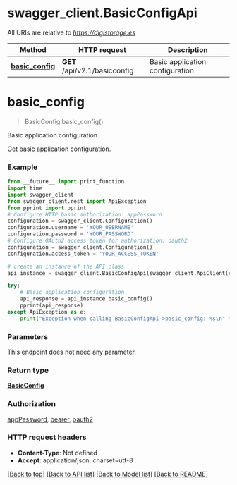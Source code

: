 # swagger_client.BasicConfigApi

All URIs are relative to *https://digistorage.es*

Method | HTTP request | Description
------------- | ------------- | -------------
[**basic_config**](BasicConfigApi.md#basic_config) | **GET** /api/v2.1/basicconfig | Basic application configuration

# **basic_config**
> BasicConfig basic_config()

Basic application configuration

Get basic application configuration.

### Example
```python
from __future__ import print_function
import time
import swagger_client
from swagger_client.rest import ApiException
from pprint import pprint
# Configure HTTP basic authorization: appPassword
configuration = swagger_client.Configuration()
configuration.username = 'YOUR_USERNAME'
configuration.password = 'YOUR_PASSWORD'
# Configure OAuth2 access token for authorization: oauth2
configuration = swagger_client.Configuration()
configuration.access_token = 'YOUR_ACCESS_TOKEN'

# create an instance of the API class
api_instance = swagger_client.BasicConfigApi(swagger_client.ApiClient(configuration))

try:
    # Basic application configuration
    api_response = api_instance.basic_config()
    pprint(api_response)
except ApiException as e:
    print("Exception when calling BasicConfigApi->basic_config: %s\n" % e)
```

### Parameters
This endpoint does not need any parameter.

### Return type

[**BasicConfig**](BasicConfig.md)

### Authorization

[appPassword](../README.md#appPassword), [bearer](../README.md#bearer), [oauth2](../README.md#oauth2)

### HTTP request headers

 - **Content-Type**: Not defined
 - **Accept**: application/json; charset=utf-8

[[Back to top]](#) [[Back to API list]](../README.md#documentation-for-api-endpoints) [[Back to Model list]](../README.md#documentation-for-models) [[Back to README]](../README.md)

